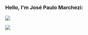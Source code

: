 ### Hello, I'm José Paulo Marchezi:
[<img src="https://img.shields.io/badge/linkedin-%230077B5.svg?&style=for-the-badge&logo=linkedin&logoColor=white" />](https://www.linkedin.com/in/jpmarchezi/)

<div>
  <div>
    <img align="left" src="https://github-readme-stats.vercel.app/api?username=zemarchezi&show_icons=true&theme=material-palenight&count_private=true" />
  </div>
</div>
